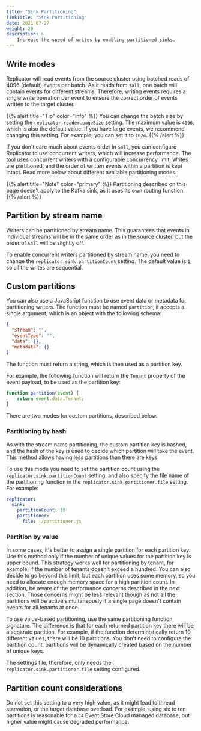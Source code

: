 ```yaml
---
title: "Sink Partitioning"
linkTitle: "Sink Partitioning"
date: 2021-07-27
weight: 20
description: >
    Increase the speed of writes by enabling partitioned sinks.
---
```


## Write modes

Replicator will read events from the source cluster using batched reads of 4096 (default) events per batch. As it reads from `$all`, one batch will contain events for different streams. Therefore, writing events requires a single write operation per event to ensure the correct order of events written to the target cluster.

{{% alert title="Tip" color="info" %}}
You can change the batch size by setting the `replicator.reader.pageSize` setting. The maximum value is `4096`, which is also the default value. If you have large events, we recommend changing this setting. For example, you can set it to `1024`.
{{% /alert %}}

If you don't care much about events order in `$all`, you can configure Replicator to use concurrent writers, which will increase performance. The tool uses concurrent writers with a configurable concurrency limit. Writes are partitioned, and the order of written events within a partition is kept intact. Read more below about different available partitioning modes.

{{% alert title="Note" color="primary" %}}
Partitioning described on this page doesn't apply to the Kafka sink, as it uses its own routing function.
{{% /alert %}}

## Partition by stream name

Writers can be partitioned by stream name. This guarantees that events in individual streams will be in the same order as in the source cluster, but the order of `$all` will be slightly off.

To enable concurrent writers partitioned by stream name, you need to change the `replicator.sink.partitionCount` setting. The default value is `1`, so all the writes are sequential.

## Custom partitions

You can also use a JavaScript function to use event data or metadata for partitioning writers. The function must be named `partition`, it accepts a single argument, which is an object with the following schema:

```json
{
  "stream": "",
  "eventType": "",
  "data": {},
  "metadata": {}
}
```

The function must return a string, which is then used as a partition key.

For example, the following function will return the `Tenant` property of the event payload, to be used as the partition key:

```js
function partition(event) {
    return event.data.Tenant;
}
```

There are two modes for custom partitions, described below.

### Partitioning by hash

As with the stream name partitioning, the custom partition key is hashed, and the hash of the key is used to decide which partition will take the event. This method allows having less partitions than there are keys.

To use this mode you need to set the partition count using the `replicator.sink.partitionCount` setting, and also specify the file name of the partitioning function in the `replicator.sink.partitioner.file` setting. For example:

```yaml
replicator:
  sink:
    partitionCount: 10
    partitioner:
      file: ./partitioner.js
```

### Partition by value

In some cases, it's better to assign a single partition for each partition key. Use this method only if the number of unique values for the partition key is upper bound. This strategy works well for partitioning by tenant, for example, if the number of tenants doesn't exceed a hundred. You can also decide to go beyond this limit, but each partition uses some memory, so you need to allocate enough memory space for a high partition count. In addition, be aware of the performance concerns described in the next section. Those concerns might be less relevant though as not all the partitions will be active simultaneously if a single page doesn't contain events for all tenants at once.

To use value-based partitioning, use the same partitioning function signature. The difference is that for each returned partition key there will be a separate partition. For example, if the function deterministically return 10 different values, there will be 10 partitions. You don't need to configure the partition count, partitions will be dynamically created based on the number of unique keys.

The settings file, therefore, only needs the `replicator.sink.partitioner.file` setting configured.

## Partition count considerations

Do not set this setting to a very high value, as it might lead to thread starvation, or the target database overload. For example, using six to ten partitions is reasonable for a `C4` Event Store Cloud managed database, but higher value might cause degraded performance.
